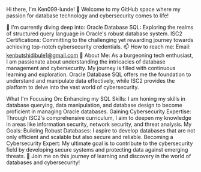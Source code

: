 Hi there, I'm Ken099-lunde! 👋
Welcome to my GitHub space where my passion for database technology and cybersecurity comes to life!

🌱 I'm currently diving deep into:
Oracle Database SQL: Exploring the realms of structured query language in Oracle's robust database system.
ISC2 Certifications: Committing to the challenging yet rewarding journey towards achieving top-notch cybersecurity credentials.
📫 How to reach me:
Email: kenbutshidibule1@gmail.com
🚀 About Me:
As a burgeoning tech enthusiast, I am passionate about understanding the intricacies of database management and cybersecurity. My journey is filled with continuous learning and exploration. Oracle Database SQL offers me the foundation to understand and manipulate data effectively, while ISC2 provides the platform to delve into the vast world of cybersecurity.

What I'm Focusing On:
Enhancing my SQL Skills: I am honing my skills in database querying, data manipulation, and database design to become proficient in managing Oracle databases.
Gaining Cybersecurity Expertise: Through ISC2's comprehensive curriculum, I aim to deepen my knowledge in areas like information security, network security, and threat analysis.
My Goals:
Building Robust Databases: I aspire to develop databases that are not only efficient and scalable but also secure and reliable.
Becoming a Cybersecurity Expert: My ultimate goal is to contribute to the cybersecurity field by developing secure systems and protecting data against emerging threats.
🌟 Join me on this journey of learning and discovery in the world of databases and cybersecurity!
